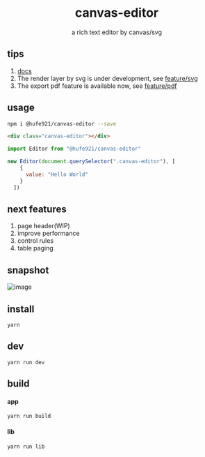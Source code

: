 <h1 align="center">canvas-editor</h1>

<p align="center"> a rich text editor by canvas/svg</p>

## tips

1. [docs](https://hufe.club/canvas-editor-docs/)
2. The render layer by svg is under development, see [feature/svg](https://github.com/Hufe921/canvas-editor/tree/feature/svg)
3. The export pdf feature is available now, see [feature/pdf](https://github.com/Hufe921/canvas-editor/tree/feature/pdf)

## usage

```bash
npm i @hufe921/canvas-editor --save
```
```html
<div class="canvas-editor"></div>
```
```javascript
import Editor from "@hufe921/canvas-editor"

new Editor(document.querySelector(".canvas-editor"), [
    {
      value: "Hello World"
    }
  ])
```

## next features

1. page header(WIP)
2. improve performance
3. control rules
4. table paging

## snapshot

![image](https://github.com/Hufe921/canvas-editor/blob/main/src/assets/snapshots/main_v0.9.8.png)

## install

`yarn`

## dev

`yarn run dev`

## build

#### app
`yarn run build`

#### lib
`yarn run lib`
